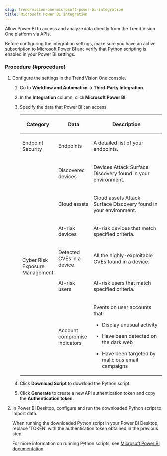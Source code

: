 ```yaml
---
slug: trend-vision-one-microsoft-power-bi-integration
title: Microsoft Power BI integration
---
```


Allow Power BI to access and analyze data directly from the Trend Vision One platform via APIs.

Before configuring the integration settings, make sure you have an active subscription to Microsoft Power BI and verify that Python scripting is enabled in your Power BI settings.

### Procedure {#procedure}

1.  Configure the settings in the Trend Vision One console.

    1.  Go to **Workflow and Automation → Third-Party Integration**.

    2.  In the **Integration** column, click **Microsoft Power BI**.

    3.  Specify the data that Power BI can access.

        <table>
        <colgroup>
        <col style="width: 25%" />
        <col style="width: 25%" />
        <col style="width: 50%" />
        </colgroup>
        <thead>
        <tr>
        <th><p>Category</p></th>
        <th><p>Data</p></th>
        <th><p>Description</p></th>
        </tr>
        </thead>
        <tbody>
        <tr>
        <td><p>Endpoint Security</p></td>
        <td><p>Endpoints</p></td>
        <td><p>A detailed list of your endpoints.</p></td>
        </tr>
        <tr>
        <td rowspan="6"><p>Cyber Risk Exposure Management</p></td>
        <td><p>Discovered devices</p></td>
        <td><p>Devices Attack Surface Discovery found in your environment.</p></td>
        </tr>
        <tr>
        <td><p>Cloud assets</p></td>
        <td><p>Cloud assets Attack Surface Discovery found in your environment.</p></td>
        </tr>
        <tr>
        <td><p>At-risk devices</p></td>
        <td><p>At-risk devices that match specified criteria.</p></td>
        </tr>
        <tr>
        <td><p>Detected CVEs in a device</p></td>
        <td><p>All the highly-exploitable CVEs found in a device.</p></td>
        </tr>
        <tr>
        <td><p>At-risk users</p></td>
        <td><p>At-risk users that match specified criteria.</p></td>
        </tr>
        <tr>
        <td><p>Account compromise indicators</p></td>
        <td><p>Events on user accounts that:</p>
        <ul>
        <li><p>Display unusual activity</p></li>
        <li><p>Have been detected on the dark web</p></li>
        <li><p>Have been targeted by malicious email campaigns</p></li>
        </ul></td>
        </tr>
        </tbody>
        </table>

    4.  Click **Download Script** to download the Python script.

    5.  Click **Generate** to create a new API authentication token and copy the **Authentication token**.

2.  In Power BI Desktop, configure and run the downloaded Python script to import data.

    When running the downloaded Python script in your Power BI Desktop, replace 'TOKEN' with the authentication token obtained in the previous step.

    For more information on running Python scripts, see [Microsoft Power BI documentation](https://learn.microsoft.com/en-us/power-bi/connect-data/desktop-python-scripts).

